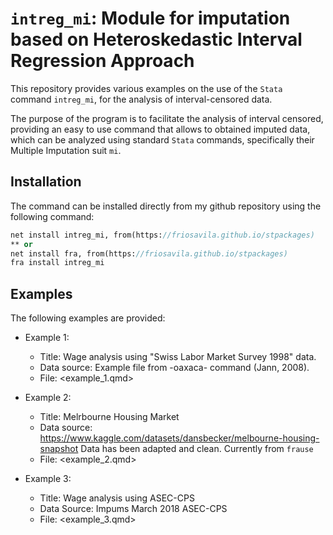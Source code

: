 # `intreg_mi`: Module for imputation based on Heteroskedastic Interval Regression Approach

This repository provides various examples on the use of the `Stata` command `intreg_mi`, for the analysis of interval-censored data.

The purpose of the program is to facilitate the analysis of interval censored, providing an easy to use command that allows to obtained imputed data, which can be analyzed using standard `Stata` commands, specifically their Multiple Imputation suit `mi`.

## Installation

The command can be installed directly from my github repository using the following command:

```stata
net install intreg_mi, from(https://friosavila.github.io/stpackages)
** or 
net install fra, from(https://friosavila.github.io/stpackages)
fra install intreg_mi
```

## Examples

The following examples are provided:

- Example 1: 
  - Title: Wage analysis using "Swiss Labor Market Survey 1998" data.
  - Data source: Example file from -oaxaca- command (Jann, 2008).
  - File: <example_1.qmd>
  
- Example 2:
  - Title: Melrbourne Housing Market
  - Data source: <https://www.kaggle.com/datasets/dansbecker/melbourne-housing-snapshot>
    Data has been adapted and clean. Currently from `frause`
  - File: <example_2.qmd>
  
- Example 3:
  - Title: Wage analysis using ASEC-CPS
  - Data Source: Impums March 2018 ASEC-CPS
  - File: <example_3.qmd>
